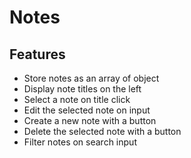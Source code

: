 # Notes

## Features
- Store notes as an array of object
- Display note titles on the left
- Select a note on title click
- Edit the selected note on input
- Create a new note with a button
- Delete the selected note with a button
- Filter notes on search input
